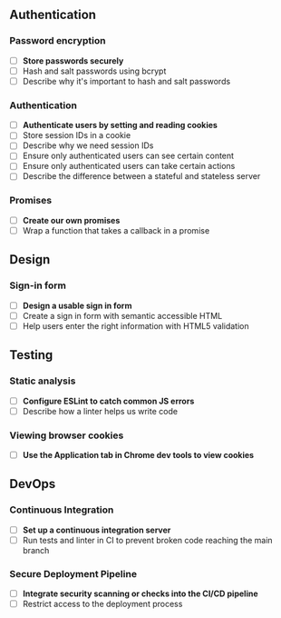 ## Authentication

### Password encryption

- [ ] **Store passwords securely**
- [ ] Hash and salt passwords using bcrypt
- [ ] Describe why it's important to hash and salt passwords

### Authentication

- [ ] **Authenticate users by setting and reading cookies**
- [ ] Store session IDs in a cookie
- [ ] Describe why we need session IDs
- [ ] Ensure only authenticated users can see certain content
- [ ] Ensure only authenticated users can take certain actions
- [ ] Describe the difference between a stateful and stateless server

### Promises

- [ ] **Create our own promises**
- [ ] Wrap a function that takes a callback in a promise

## Design

### Sign-in form

- [ ] **Design a usable sign in form**
- [ ] Create a sign in form with semantic accessible HTML
- [ ] Help users enter the right information with HTML5 validation

## Testing

### Static analysis

- [ ] **Configure ESLint to catch common JS errors**
- [ ] Describe how a linter helps us write code

### Viewing browser cookies

- [ ] **Use the Application tab in Chrome dev tools to view cookies**

## DevOps

### Continuous Integration

- [ ] **Set up a continuous integration server**
- [ ] Run tests and linter in CI to prevent broken code reaching the main branch

### Secure Deployment Pipeline

- [ ] **Integrate security scanning or checks into the CI/CD pipeline**
- [ ] Restrict access to the deployment process
